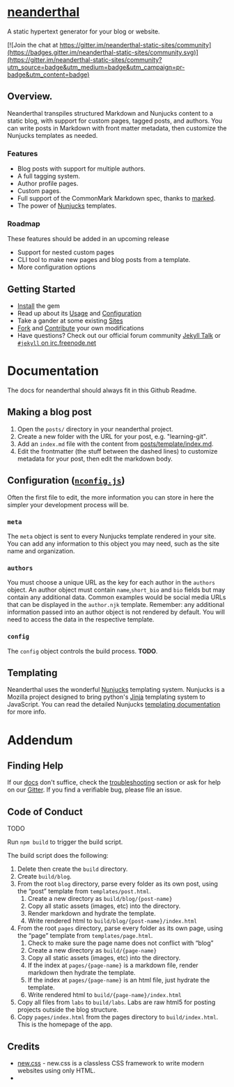 # [neanderthal](https://github.com/mh15/neanderthal)

A static hypertext generator for your blog or website. 

[![Join the chat at https://gitter.im/neanderthal-static-sites/community](https://badges.gitter.im/neanderthal-static-sites/community.svg)](https://gitter.im/neanderthal-static-sites/community?utm_source=badge&utm_medium=badge&utm_campaign=pr-badge&utm_content=badge)

## Overview.

Neanderthal transpiles structured Markdown and Nunjucks content to a static
blog, with support for custom pages, tagged posts, and authors. You can write
posts in Markdown with front matter metadata, then customize the Nunjucks
templates as needed.

### Features
- Blog posts with support for multiple authors.
- A full tagging system.
- Author profile pages.
- Custom pages.
- Full support of the CommonMark Markdown spec, thanks to [marked](https://marked.js.org).
- The power of [Nunjucks](https://mozilla.github.io/nunjucks/) templates.

### Roadmap
These features should be added in an upcoming release
- Support for nested custom pages
- CLI tool to make new pages and blog posts from a template.
- More configuration options

## Getting Started

* [Install](https://jekyllrb.com/docs/installation/) the gem
* Read up about its [Usage](https://jekyllrb.com/docs/usage/) and [Configuration](https://jekyllrb.com/docs/configuration/)
* Take a gander at some existing [Sites](https://github.com/jekyll/jekyll/wiki/sites)
* [Fork](https://github.com/jekyll/jekyll/fork) and [Contribute](https://jekyllrb.com/docs/contributing/) your own modifications
* Have questions? Check out our official forum community [Jekyll Talk](https://talk.jekyllrb.com/) or [`#jekyll` on irc.freenode.net](https://botbot.me/freenode/jekyll/)

# Documentation
The docs for neanderthal should always fit in this Github Readme.

## Making a blog post
1. Open the `posts/` directory in your neanderthal project. 
2. Create a new folder
with the URL for your post, e.g. "learning-git". 
3. Add an `index.md` file with the
content from [posts/template/index.md](/posts/template/index.md).
4. Edit the frontmatter (the stuff between the dashed lines) to customize
   metadata for your post, then edit the markdown body.

## Configuration ([`nconfig.js`](/nconfig.js))
Often the first file to edit, the more information you can store in here the
simpler your development process will be. 

### `meta`
The `meta` object is sent to every
Nunjucks template rendered in your site. You can add any information to this
object you may need, such as the site name and organization.

### `authors`
You must choose a unique URL as the key for each author in the `authors` object.
An author object must contain `name`,`short_bio` and `bio` fields but may
contain any additional data. Common examples would be social media URLs that can
be displayed in the `author.njk` template. Remember: any additional information
passed into an author object is not rendered by default. You will need to access
the data in the respective template.

### `config`
The `config` object controls the build process. **TODO**.



## Templating
Neanderthal uses the wonderful [Nunjucks](https://mozilla.github.io/nunjucks/)
templating system. Nunjucks is a Mozilla project designed to bring python's
[Jinja](https://jinja.palletsprojects.com/en/2.11.x/) templating system to
JavaScript. You can read the detailed Nunjucks [templating
documentation](https://mozilla.github.io/nunjucks/templating.html) for more
info.


# Addendum

## Finding Help

If our [docs](#documentation) don't suffice, check
the [troubleshooting](#troubleshooting) section or ask for help on our
[Gitter](https://gitter.im/neanderthal-static-sites/community). If you find a
verifiable bug, please file an issue.

## Code of Conduct
TODO






Run `npm build` to trigger the build script.

The build script does the following:
1. Delete then create the `build` directory.
2. Create `build/blog`.
3. From the root `blog` directory, parse every folder as its own post, using the “post” template from `templates/post.html`.
    1. Create a new directory as `build/blog/{post-name}`
    2. Copy all static assets (images, etc) into the directory.
    3. Render markdown and hydrate the template.
    4. Write rendered html to `build/blog/{post-name}/index.html`
4. From the root `pages` directory, parse every folder as its own page, using the “page” template from `templates/page.html`.
    1. Check to make sure the page name does not conflict with “blog”
    2. Create a new directory as `build/{page-name}`
    3. Copy all static assets (images, etc) into the directory.
    4. If the index at `pages/{page-name}` is a markdown file, render markdown then hydrate the template.
    5. If the index at `pages/{page-name}` is an html file, just hydrate the template.
    6. Write rendered html to `build/{page-name}/index.html`
5. Copy all files from `labs` to `build/labs`. Labs are raw html5 for posting projects outside the blog structure.
6. Copy `pages/index.html` from the pages directory to `build/index.html`. This is the homepage of the app.


## Credits
- [new.css](https://newcss.net/) - new.css is a classless CSS framework to write modern websites using only HTML.
- 